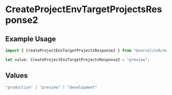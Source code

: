 # CreateProjectEnvTargetProjectsResponse2

## Example Usage

```typescript
import { CreateProjectEnvTargetProjectsResponse2 } from "@vercel/sdk/models/createprojectenvop.js";

let value: CreateProjectEnvTargetProjectsResponse2 = "preview";
```

## Values

```typescript
"production" | "preview" | "development"
```